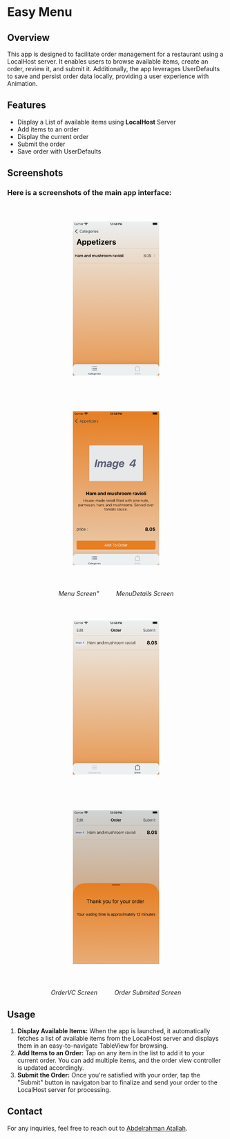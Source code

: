 # Easy Menu

## Overview
This app is designed to facilitate order management for a restaurant using a LocalHost server. It enables users to browse available items, create an order, review it, and submit it. Additionally, the app leverages UserDefaults to save and persist order data locally, providing a user experience with Animation.


## Features
- Display a List of available items using **LocalHost** Server 
- Add items to an order
- Display the current order
- Submit the order
- Save order with UserDefaults

## Screenshots
### Here is a screenshots of the main app interface:

<p align="center">
  <img src="Images/Category.png" width="200" style="margin: 40px;" />
  <img src="Images/MenuDetails.png" width="200" style="margin: 40px;" />
</p>
<p align="center">
  <em>Menu Screen"</em> &nbsp;&nbsp;&nbsp;&nbsp;&nbsp;&nbsp;&nbsp;&nbsp;
  <em>MenuDetails Screen</em>
</p>
<p align="center">
  <img src="Images/OrderVC.png" width="200" style="margin: 40px;" />
  <img src="Images/OrderSubmited.png" width="200" style="margin: 40px;" />
</p>
<p align="center">
  <em>OrderVC Screen</em> &nbsp;&nbsp;&nbsp;&nbsp;&nbsp;&nbsp;&nbsp;&nbsp;
  <em>Order Submited Screen</em>
</p>

## Usage
1. **Display Available Items:** When the app is launched, it automatically fetches a list of available items from the LocalHost server and displays them in an easy-to-navigate TableView for browsing.
2. **Add Items to an Order:** Tap on any item in the list to add it to your current order. You can add multiple items, and the order view controller is updated accordingly.
3. **Submit the Order:** Once you're satisfied with your order, tap the "Submit" button in navigaton bar to finalize and send your order to the LocalHost server for processing.

## Contact
For any inquiries, feel free to reach out to [Abdelrahman Atallah](mailto:aratallah3@gmail.com).

